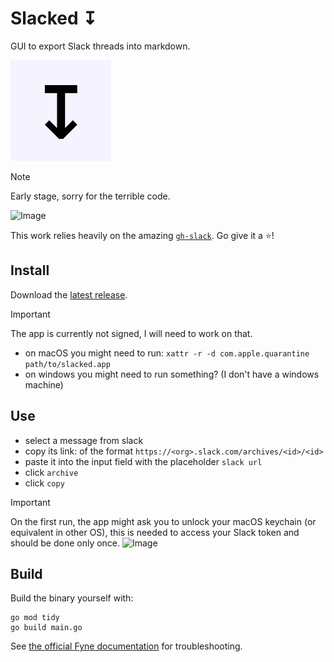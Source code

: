 # Slacked ↧

GUI to export Slack threads into markdown.

![Icon.png](./Icon.png)

> [!NOTE]
> Early stage, sorry for the terrible code.

![Image](https://github.com/nobe4/slacked/assets/2452791/c11a282f-411f-4cca-a79d-b80c5cb7c6d7)

This work relies heavily on the amazing [`gh-slack`](https://github.com/rneatherway/gh-slack).
Go give it a :star:!

## Install

Download the [latest release](https://github.com/nobe4/slacked/releases/latest).

> [!IMPORTANT]
> The app is currently not signed, I will need to work on that.
> - on macOS you might need to run: `xattr -r -d com.apple.quarantine path/to/slacked.app`
> - on windows you might need to run something? (I don't have a windows machine)

## Use

- select a message from slack
- copy its link: of the format `https://<org>.slack.com/archives/<id>/<id>`
- paste it into the input field with the placeholder `slack url`
- click `archive`
- click `copy`

> [!IMPORTANT]
> On the first run, the app might ask you to unlock your macOS keychain (or
> equivalent in other OS), this is needed to access your Slack token and should
> be done only once.
> ![Image](https://github.com/nobe4/slacked/assets/2452791/a327acc0-7e79-419e-b703-f9c910a7f2c2)

## Build

Build the binary yourself with:

```shell
go mod tidy
go build main.go
```

See [the official Fyne documentation](https://github.com/fyne-io/fyne) for troubleshooting.
